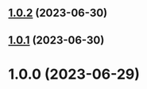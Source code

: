 ## [1.0.2](https://github.com/xinlei3166/vite-vue-mobile-template/compare/v1.0.1...v1.0.2) (2023-06-30)



## [1.0.1](https://github.com/xinlei3166/vite-vue-mobile-template/compare/v1.0.0...v1.0.1) (2023-06-30)



# 1.0.0 (2023-06-29)



